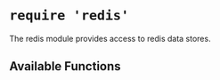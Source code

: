 # `require 'redis'`

The redis module provides access to redis data stores.

## Available Functions
